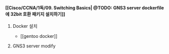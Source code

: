 #### [[Cisco/CCNA/1독/09. Switching Basics| @TODO: GNS3 server dockerfile 에 32bit 호환 패키지 설치하기]]

1. Docker 설치
	* [[gentoo docker]]

2. GNS3 server modify
